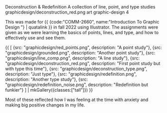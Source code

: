 <articlemeta>
    <name>Deconstruction & Redefinition</name>
    <description>A collection of line, point, and type studies</description>
    <keyart>graphicdesign/deconstruction_red.png</keyart>
    <tags>
        <tag>art</tag>
        <tag>graphic-design</tag>
    </tags>
    <priority>4</priority>
</articlemeta>
 
This was made for {{ {code:"COMM-2660", name:"Introduction To Graphic Design "} | quatalink }} in fall 2022 using Illustrator. The assignments were given as we were learning the basics of points, lines, and type, and how to effectively use and see them. 

{{ 
    [
        {src: "graphicdesign/red_points.png", description: "A point study"},
        {src: "graphicdesign/grounded.png", description: "Another point study"},
        {src: "graphicdesign/line_comp.png", description: "A line study"},
        {src: "graphicdesign/deconstruction_red.png", description: "First point study but with type this time"},
        {src: "graphicdesign/deconstruction_type.png", description: "Just type"},
        {src: "graphicdesign/redefinition.png", description: "Another type study"},
        {src: "graphicdesign/redefinition_noise.png", description: "Redefinition but funkier"}
    ] | mkGallery({classes:["tall"]})
}}

Most of these reflected how I was feeling at the time with anxiety and making big positive changes in my life.